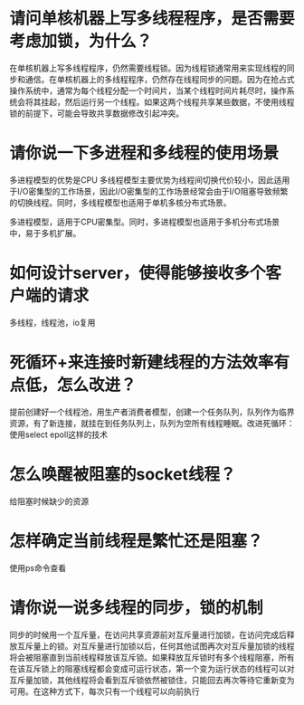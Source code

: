 # 请问单核机器上写多线程程序，是否需要考虑加锁，为什么？

在单核机器上写多线程程序，仍然需要线程锁。因为线程锁通常用来实现线程的同步和通信。在单核机器上的多线程程序，仍然存在线程同步的问题。因为在抢占式操作系统中，通常为每个线程分配一个时间片，当某个线程时间片耗尽时，操作系统会将其挂起，然后运行另一个线程。如果这两个线程共享某些数据，不使用线程锁的前提下，可能会导致共享数据修改引起冲突。

# 请你说一下多进程和多线程的使用场景
多进程模型的优势是CPU
多线程模型主要优势为线程间切换代价较小，因此适用于I/O密集型的工作场景，因此I/O密集型的工作场景经常会由于I/O阻塞导致频繁的切换线程。同时，多线程模型也适用于单机多核分布式场景。


多进程模型，适用于CPU密集型。同时，多进程模型也适用于多机分布式场景中，易于多机扩展。

# 如何设计server，使得能够接收多个客户端的请求
多线程，线程池，io复用

# 死循环+来连接时新建线程的方法效率有点低，怎么改进？
提前创建好一个线程池，用生产者消费者模型，创建一个任务队列，队列作为临界资源，有了新连接，就挂在到任务队列上，队列为空所有线程睡眠。改进死循环：使用select epoll这样的技术

# 怎么唤醒被阻塞的socket线程？
给阻塞时候缺少的资源

# 怎样确定当前线程是繁忙还是阻塞？
使用ps命令查看

# 请你说一说多线程的同步，锁的机制
同步的时候用一个互斥量，在访问共享资源前对互斥量进行加锁，在访问完成后释放互斥量上的锁。对互斥量进行加锁以后，任何其他试图再次对互斥量加锁的线程将会被阻塞直到当前线程释放该互斥锁。如果释放互斥锁时有多个线程阻塞，所有在该互斥锁上的阻塞线程都会变成可运行状态，第一个变为运行状态的线程可以对互斥量加锁，其他线程将会看到互斥锁依然被锁住，只能回去再次等待它重新变为可用。在这种方式下，每次只有一个线程可以向前执行